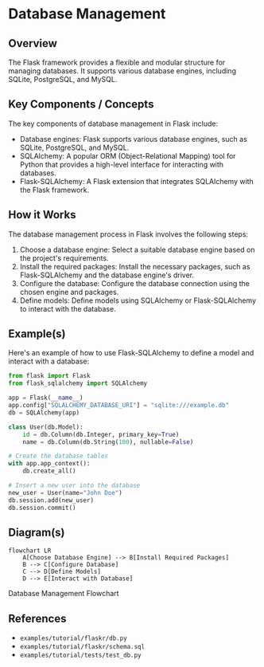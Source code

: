 # Database Management
## Overview
The Flask framework provides a flexible and modular structure for managing databases. It supports various database engines, including SQLite, PostgreSQL, and MySQL.

## Key Components / Concepts
The key components of database management in Flask include:
* Database engines: Flask supports various database engines, such as SQLite, PostgreSQL, and MySQL.
* SQLAlchemy: A popular ORM (Object-Relational Mapping) tool for Python that provides a high-level interface for interacting with databases.
* Flask-SQLAlchemy: A Flask extension that integrates SQLAlchemy with the Flask framework.

## How it Works
The database management process in Flask involves the following steps:
1. Choose a database engine: Select a suitable database engine based on the project's requirements.
2. Install the required packages: Install the necessary packages, such as Flask-SQLAlchemy and the database engine's driver.
3. Configure the database: Configure the database connection using the chosen engine and packages.
4. Define models: Define models using SQLAlchemy or Flask-SQLAlchemy to interact with the database.

## Example(s)
Here's an example of how to use Flask-SQLAlchemy to define a model and interact with a database:
```python
from flask import Flask
from flask_sqlalchemy import SQLAlchemy

app = Flask(__name__)
app.config["SQLALCHEMY_DATABASE_URI"] = "sqlite:///example.db"
db = SQLAlchemy(app)

class User(db.Model):
    id = db.Column(db.Integer, primary_key=True)
    name = db.Column(db.String(100), nullable=False)

# Create the database tables
with app.app_context():
    db.create_all()

# Insert a new user into the database
new_user = User(name="John Doe")
db.session.add(new_user)
db.session.commit()
```

## Diagram(s)
```mermaid
flowchart LR
    A[Choose Database Engine] --> B[Install Required Packages]
    B --> C[Configure Database]
    C --> D[Define Models]
    D --> E[Interact with Database]
```
Database Management Flowchart

## References
* `examples/tutorial/flaskr/db.py`
* `examples/tutorial/flaskr/schema.sql`
* `examples/tutorial/tests/test_db.py`